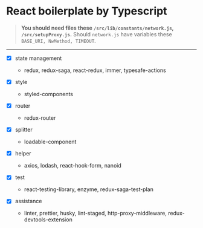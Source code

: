 # React boilerplate by Typescript

> **You should need files these `/src/lib/constants/network.js`, `/src/setupProxy.js`.**
> Should `network.js` have variables these `BASE_URI, NwMethod, TIMEOUT`.

---
- [x] state management
    - redux, redux-saga, react-redux, immer, typesafe-actions

- [x] style
    - styled-components

- [x] router
    - redux-router

- [x] splitter
    - loadable-component

- [x] helper
    - axios, lodash, react-hook-form, nanoid

- [x] test
    - react-testing-library, enzyme, redux-saga-test-plan

- [x] assistance
    - linter, prettier, husky, lint-staged, http-proxy-middleware, redux-devtools-extension